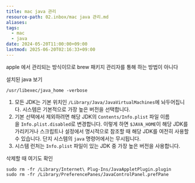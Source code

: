 ```yaml
---
title: mac java 관리
resource-path: 02.inbox/mac java 관리.md
aliases:
tags:
  - mac
  - java
date: 2024-05-20T11:00:00+09:00
lastmod: 2025-06-20T02:16:33+09:00
---
```

apple 에서 관리되는 방식이므로 brew 패키지 관리자를 통해 하는 방법이 아니다


설치된 java 보기

```shell
/usr/libexec/java_home -verbose 
```

1. 모든 JDK는 기본 위치인 `/Library/Java/JavaVirtualMachines`에 놔두어집니다. 시스템은 기본적으로 가장 높은 버전을 선택합니다.
2. 기본 선택에서 제외하려면 해당 JDK의 `Contents/Info.plist` 파일 이름을 `Info.plist.disabled`로 변경합니다. 이렇게 하면 `$JAVA_HOME`이 해당 JDK를 가리키거나 스크립트나 설정에서 명시적으로 참조할 때 해당 JDK를 여전히 사용할 수 있습니다. 단지 시스템의 `java` 명령어에서는 무시됩니다.
3. 시스템 런처는 `Info.plist` 파일이 있는 JDK 중 가장 높은 버전을 사용합니다.



삭제할 때 여기도 확인

```shell
sudo rm -fr /Library/Internet\ Plug-Ins/JavaAppletPlugin.plugin 
sudo rm -fr /Library/PreferencePanes/JavaControlPanel.prefPane 
```